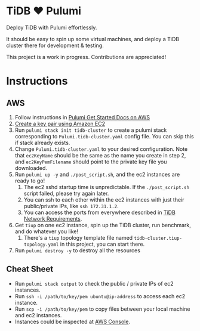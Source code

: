 # TiDB ❤️ Pulumi

Deploy TiDB with Pulumi effortlessly.

It should be easy to spin up some virtual machines, and deploy a TiDB cluster there for development & testing.

This project is a work in progress. Contributions are appreciated!

# Instructions

## AWS

1. Follow instructions in [Pulumi Get Started Docs on AWS](https://www.pulumi.com/docs/get-started/aws/begin/)
2. [Create a key pair using Amazon EC2](https://docs.aws.amazon.com/AWSEC2/latest/UserGuide/ec2-key-pairs.html#having-ec2-create-your-key-pair)
3. Run `pulumi stack init tidb-cluster` to create a pulumi stack corresponding to `Pulumi.tidb-cluster.yaml` config file. You can skip this if stack already exists.
4. Change `Pulumi.tidb-cluster.yaml` to your desired configuration. Note that `ec2KeyName` should be the same as the name you create in step 2, and `ec2KeyPemFilename` should point to the private key file you downloaded.
5. Run `pulumi up -y` and `./post_script.sh`, and the ec2 instances are ready to go!
    1. The ec2 sshd startup time is unpredictable. If the `./post_script.sh` script failed, please try again later.
    2. You can ssh to each other within the ec2 instances with just their public/private IPs, like `ssh 172.31.1.2`.
    3. You can access the ports from everywhere described in [TiDB Network Requirements](https://docs.pingcap.com/tidb/stable/hardware-and-software-requirements#network-requirements).
6. Get `tiup` on one ec2 instance, spin up the TiDB cluster, run benchmark, and do whatever you like!
    1. There's a `tiup` topology template file named `tidb-cluster.tiup-topology.yaml` in this project, you can start there.
7. Run `pulumi destroy -y` to destroy all the resources

## Cheat Sheet

- Run `pulumi stack output` to check the public / private IPs of ec2 instances.
- Run `ssh -i /path/to/key/pem ubuntu@ip-address` to access each ec2 instance.
- Run `scp -i /path/to/key/pem` to copy files between your local machine and ec2 instances.
- Instances could be inspected at [AWS Console](https://us-west-2.console.aws.amazon.com/ec2/v2/home?region=us-west-2#Instances:).
